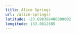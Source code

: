 ```yaml
---
title: Alice Springs
url: /alice-springs/
latitude: -23.698388400000002
longitude: 133.8812885
---
```

